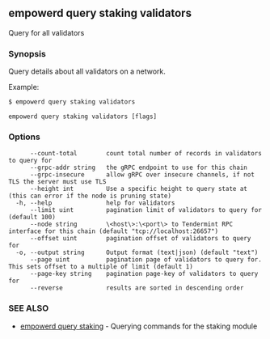 ## empowerd query staking validators

Query for all validators

### Synopsis

Query details about all validators on a network.

Example:
```bash
$ empowerd query staking validators
```

```
empowerd query staking validators [flags]
```

### Options

```
      --count-total        count total number of records in validators to query for
      --grpc-addr string   the gRPC endpoint to use for this chain
      --grpc-insecure      allow gRPC over insecure channels, if not TLS the server must use TLS
      --height int         Use a specific height to query state at (this can error if the node is pruning state)
  -h, --help               help for validators
      --limit uint         pagination limit of validators to query for (default 100)
      --node string        \<host\>:\<port\> to Tendermint RPC interface for this chain (default "tcp://localhost:26657")
      --offset uint        pagination offset of validators to query for
  -o, --output string      Output format (text|json) (default "text")
      --page uint          pagination page of validators to query for. This sets offset to a multiple of limit (default 1)
      --page-key string    pagination page-key of validators to query for
      --reverse            results are sorted in descending order
```

### SEE ALSO

* [empowerd query staking](empowerd_query_staking.md)	 - Querying commands for the staking module

